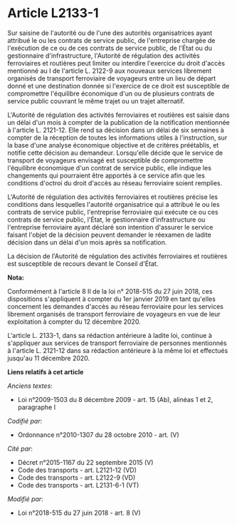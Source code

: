 # Article L2133-1

Sur saisine de l'autorité ou de l'une des autorités organisatrices ayant attribué le ou les contrats de service public, de
l'entreprise chargée de l'exécution de ce ou de ces contrats de service public, de l'État ou du gestionnaire
d'infrastructure, l'Autorité de régulation des activités ferroviaires et routières peut limiter ou interdire l'exercice du
droit d'accès mentionné au I de l'article L. 2122-9 aux nouveaux services librement organisés de transport ferroviaire de
voyageurs entre un lieu de départ donné et une destination donnée si l'exercice de ce droit est susceptible de compromettre
l'équilibre économique d'un ou de plusieurs contrats de service public couvrant le même trajet ou un trajet alternatif. 

L'Autorité de régulation des activités ferroviaires et routières est saisie dans un délai d'un mois à compter de la
publication de la notification mentionnée à l'article L. 2121-12. Elle rend sa décision dans un délai de six semaines à
compter de la réception de toutes les informations utiles à l'instruction, sur la base d'une analyse économique objective et
de critères préétablis, et notifie cette décision au demandeur. Lorsqu'elle décide que le service de transport de voyageurs
envisagé est susceptible de compromettre l'équilibre économique d'un contrat de service public, elle indique les changements
qui pourraient être apportés à ce service afin que les conditions d'octroi du droit d'accès au réseau ferroviaire soient
remplies. 

L'Autorité de régulation des activités ferroviaires et routières précise les conditions dans lesquelles l'autorité
organisatrice qui a attribué le ou les contrats de service public, l'entreprise ferroviaire qui exécute ce ou ces contrats de
service public, l'État, le gestionnaire d'infrastructure ou l'entreprise ferroviaire ayant déclaré son intention d'assurer le
service faisant l'objet de la décision peuvent demander le réexamen de ladite décision dans un délai d'un mois après sa
notification. 

La décision de l'Autorité de régulation des activités ferroviaires et routières est susceptible de recours devant le Conseil
d'État.

**Nota:**

Conformément à l'article 8 II de la loi n° 2018-515 du 27 juin 2018, ces dispositions s'appliquent à compter du 1er janvier
2019 en tant qu'elles concernent les demandes d'accès au réseau ferroviaire pour les services librement organisés de
transport ferroviaire de voyageurs en vue de leur exploitation à compter du 12 décembre 2020.

L'article L. 2133-1, dans sa rédaction antérieure à ladite loi, continue à s'appliquer aux services de transport ferroviaire
de personnes mentionnés à l'article L. 2121-12 dans sa rédaction antérieure à la même loi et effectués jusqu'au 11 décembre
2020.

**Liens relatifs à cet article**

_Anciens textes_:

  - Loi n°2009-1503 du 8 décembre 2009 - art. 15 (Ab), alinéas 1 et 2, paragraphe I

_Codifié par_:

  - Ordonnance n°2010-1307 du 28 octobre 2010 - art. (V)

_Cité par_:

  - Décret n°2015-1167 du 22 septembre 2015 (V)
  - Code des transports - art. L2121-12 (VD)
  - Code des transports - art. L2122-9 (VD)
  - Code des transports - art. L2131-6-1 (VT)

_Modifié par_:

  - Loi n°2018-515 du 27 juin 2018 - art. 8 (V)
